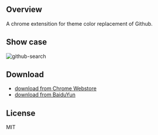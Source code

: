 ## Overview
A chrome extensition for theme color replacement of Github.

## Show case
![github-search](http://i1.piimg.com/567571/d6a5af7220705152.gif)

## Download
* [download from Chrome Webstore](https://chrome.google.com/webstore/detail/orbithub/bbmpajfkliaoffnjmllekijamdbdcaig)
* [download from BaiduYun](https://pan.baidu.com/s/1miS99NU)

## License
MIT